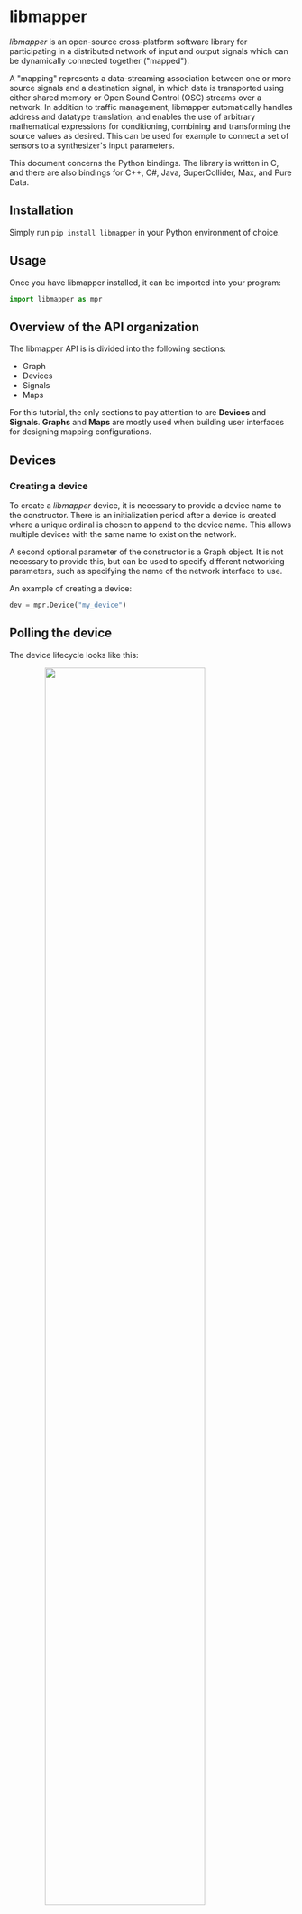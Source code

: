 # libmapper

_libmapper_ is an open-source cross-platform software library for participating in a distributed network of input and output signals which can be dynamically connected together ("mapped").

A "mapping" represents a data-streaming association between one or more source signals and a destination signal, in which data is transported using either shared memory or Open Sound Control (OSC) streams over a network. In addition to traffic management, libmapper automatically handles address and datatype translation, and enables the use of arbitrary mathematical expressions for conditioning, combining and transforming the source values as desired. This can be used for example to connect a set of sensors to a synthesizer's input parameters.

This document concerns the Python bindings. The library is written in C, and there are also bindings for C++, C#, Java, SuperCollider, Max, and Pure Data.

## Installation

Simply run `pip install libmapper` in your Python environment of choice.

## Usage

Once you have libmapper installed, it can be imported into your program:

```python
import libmapper as mpr
```

## Overview of the API organization

The libmapper API is is divided into the following sections:

* Graph
* Devices
* Signals
* Maps

For this tutorial, the only sections to pay attention to are **Devices** and
**Signals**. **Graphs** and **Maps** are mostly used when building
user interfaces for designing mapping configurations.

## Devices

### Creating a device

To create a _libmapper_ device, it is necessary to provide a device name to the
constructor.  There is an initialization period after a device is created where
a unique ordinal is chosen to append to the device name.  This allows multiple
devices with the same name to exist on the network.

A second optional parameter of the constructor is a Graph object.  It is not
necessary to provide this, but can be used to specify different networking
parameters, such as specifying the name of the network interface to use.

An example of creating a device:

```python
dev = mpr.Device("my_device")
```

## Polling the device

The device lifecycle looks like this:

<img style="display:block;margin:auto;padding:0px;width:75%" src="./images/device_lifecycle.png">

In other words, after a device is created, it must be continuously polled during
its lifetime.

The polling is necessary for several reasons: to respond to requests on the
admin bus; to check for incoming signals; to update outgoing signals.  Therefore
even a device that does not have signals must be polled.  The user program must
organize to have a timer or idle handler which can poll the device often enough.
The polling interval is not extremely sensitive, but should be 100 ms or less.
The more often it is polled, the faster it can handle incoming signals.

The `poll` function can be blocking or non-blocking, depending on how you want
your application to behave.  It takes a number of milliseconds during which it
should do some work, or 0 if it should check for any immediate actions and then
return without waiting:

```python
dev.poll(block_ms)
```

An example of calling it with non-blocking behaviour:

```python
dev.poll(0)
```

If your polling is in the middle of a processing function or in response to a
GUI event for example, non-blocking behaviour is desired.  On the other hand if
you put it in the middle of a loop which reads incoming data at intervals or
steps through a simulation for example, you can use `poll()` as your "sleep"
function, so that it will react to network activity while waiting.

It returns the number of messages handled, so optionally you could continue to
call it until there are no more messages waiting.  Of course, you should be
careful doing that without limiting the time it will loop for, since if the
incoming stream is fast enough you might never get anything else done!

Note that an important difference between blocking and non-blocking polling is
that during the blocking period, messages will be handled immediately as they
are received.  On the other hand, if you use your own sleep, messages will be
queued up until you can call `poll()`; stated differently, it will
"time-quantize" the message handling.  This is not necessarily bad, but you
should be aware of this effect.

Since there is a delay before the device is completely initialized, it is
sometimes useful to be able to determine this using `ready()`.  Only when
`ready()` returns non-zero is it valid to use the device's name.

## Signals

Now that we know how to create a device and poll it, we only need to know how to
add signals in order to give our program some input/output functionality.  While
libmapper enables arbitrary connections between _any_ declared signals, we still
find it helpful to distinguish between two type of signals: `inputs` and
`outputs`. 

- `outputs` signals are _sources_ of data, updated locally by their parent
device
- `inputs` signals are _consumers_ of data and are **not** generally
updated locally by their parent device.

This can become a bit confusing, since the "reverb" parameter of a sound
synthesizer might be updated locally through user interaction with a GUI,
however the normal use of this signal is as a _destination_ for control data
streams so it should be defined as an `input` signal.  Note that this distinction
is to help with GUI organization and user-understanding – _libmapper_ enables
connections from input signals and to output signals if desired.

### Creating a signal

We'll start with creating a "sender", so we will first talk about how to update
output signals.  A signal requires a bit more information than a device, much of
which is optional:

* a name for the signal (must be unique within a devices inputs or outputs)
* the signal's vector length
* the signal's data type: `mpr.Type.INT32`, `mpr.Type.FLOAT`, `mpr.Type.DOUBLE`
* the signal's unit (optional)
* the signal's minimum value (optional)
* the signal's maximum value (optional)

for input signals there is an additional argument:

* a function to be called when the signal is updated

examples:

```python
sig_in = dev.add_signal(mpr.Signal.Direction.INCOMING, "my_input", 1,
                        mpr.Type.FLOAT, "m/s", -10, 10, None, h)

sig_out = dev.add_signal(mpr.Signal.Direction.OUTGOING, "my_output", 4,
                         mpr.Type.INT32, None, 0, 1000)
```

The only _required_ parameters here are the signal "length", its name, and data
type.  Signals are assumed to be vectors of values, so for usual single-valued
signals, a length of 1 should be specified.  Finally, supported types are
currently `INT32`, `FLOAT`, or `DOUBLE`.

The other parameters are not strictly required, but the more information you
provide, the more _libmapper_ can do some things automatically.  For example, if
`minimum` and `maximum` are provided, it will be possible to create
linear-scaled connections very quickly.  If `unit` is provided, _libmapper_ will
be able to similarly figure out a linear scaling based on unit conversion
(centimeters to inches for example).  Currently automatic unit-based scaling is
not a supported feature, but will be added in the future.  You can take
advantage of this future development by simply providing unit information
whenever it is available.  It is also helpful documentation for users.

Lastly, it is usually necessary to be informed when input signal values change.
This is done by providing a function to be called whenever its value is modified
by an incoming message.  It is passed in the `handler` parameter.

An example of creating a "barebones" `int` scalar output signal with no unit,
minimum, or maximum information:

```python
outA = dev.add_signal(mpr.Signal.Direction.OUTGOING, "outA", 1,
                      mpr.Type.INT32, None, None, None)
```

or omitting some arguments:

```python
outA = dev.add_signal(mpr.Signal.Direction.OUTGOING, "outA", 1,
                      mpr.Type.INT32)
```

An example of a `float` signal where some more information is provided:

```python
sensor1 = dev.add_signal(mpr.Signal.Direction.OUTGOING, "sensor1",
                         1, mpr.Type.FLOAT, "V", 0.0, 5.0)
```

So far we know how to create a device and to specify an output signal for it.
To recap, let's review the code so far:

```python
import libmapper as mpr

dev = mpr.Device("test_sender")
sensor1 = dev.add_signal(mpr.Signal.Direction.OUTGOING, "sensor1",
                         1, mpr.Type.FLOAT, "V", 0.0, 5.0)
    
while 1:
    dev.poll(50)
    # ... do stuff ...
    # ... update signals ...
```

It is possible to retrieve a device's inputs or outputs by name or by index at a
later time using the functions `get_signal_by_<name/index>`.

### Updating signals

We can imagine the above program getting sensor information in a loop.  It could
be running on an network-enabled ARM device and reading the ADC register
directly, or it could be running on a computer and reading data from an Arduino
over a USB serial port, or it could just be a mouse-controlled GUI slider.
However it's getting the data, it must provide it to _libmapper_ so that it will
be sent to other devices if that signal is mapped.

This is accomplished by the `set_value` function:

```python
<sig>.set_value(value)
```

So in the "sensor 1 voltage" example, assuming in `do_stuff()` we have some code
which reads sensor 1's value into a float variable called `v1`, the loop
becomes:

```python
while 1:
    dev.poll(50)
    v1 = do_stuff()
    sensor1.set_value(v1)
```

This is about all that is needed to expose sensor 1's voltage to the network as
a mappable parameter.  The _libmapper_ GUI can now be used to create a mapping
between this value and a receiver, where it could control a synthesizer
parameter or change the brightness of an LED, or whatever else you want to do.

### Signal conditioning

Most synthesizers of course will not know what to do with "voltage"--it is an
electrical property that has nothing to do with sound or music.  This is where
_libmapper_ really becomes useful.

Scaling or other signal conditioning can be taken care of _before_ exposing the
signal, or it can be performed as part of the mapping.  Since the end user can
demand any mathematical operation be performed on the signal, they can perform
whatever mappings between signals as they wish.

As a developer, it is therefore your job to provide information that will be
useful to the end user.

For example, if sensor 1 is a position sensor, instead of publishing "voltage",
you could convert it to centimeters or meters based on the known dimensions of
the sensor, and publish a "sensor1/position" signal instead, providing the unit
information as well.

We call such signals "semantic", because they provide information with more
meaning than a relatively uninformative value based on the electrical properties
of the sensing technique.  Some sensors can benefit from low-pass filtering or
other measures to reduce noise.  Some sensor data may need to be combined in
order to derive physical meaning.  What you choose to expose as outputs of your
device is entirely application-dependent.

You can even publish both "sensor1/position" and "sensor1/voltage" if desired,
in order to expose both processed and raw data.  Keep in mind that these will
not take up significant processing time, and _zero_ network bandwidth, if they
are not mapped.

### Receiving signals

Now that we know how to create a sender, it would be useful to also know how to
receive signals, so that we can create a sender-receiver pair to test out the
provided mapping functionality.

As mentioned above, the `add_signal()` function takes an optional
`handler`.  This is a function that will be called whenever the value of that
signal changes.  To create a receiver for a synthesizer parameter "pulse width"
(given as a ratio between 0 and 1), specify a handler when calling
`add_signal()`.  We'll imagine there is some python synthesizer
implemented as a class `synthesizer` which has functions `setPulseWidth()` which
sets the pulse width in a thread-safe manner, and `startAudioInBackground()`
which sets up the audio thread.

Let's use a real-world example using the
[pyo DSP library for Python](http://code.google.com/p/pyo/) to create a simple
synth consisting of one sine wave. For now, we will only worry about controlling
one parameter: the frequency of the sine.

We need to create a handler function for libmapper to update the pyo synth:

```python
def frequency_handler(sig, event, inst, val, time):
    try:
        if event == mpr.Signal.Event.UPDATE:
            sine.setFreq(val)
    except:
        print('exception')
        print(sig, val)
```

Then our program will look like this:

```python
from pyo import *
import libmapper as mpr

# Some pyo stuff
synth = Server().boot().start()
sine = Sine(freq=200, mul=0.5).out()

def freq_handler(sig, event, id, val, timetag):
    try:
        if event == mpr.Signal.Event.UPDATE:
            sine.setFreq(val)
    except:
        print('exception')
        print(sig, val)

dev = mpr.Device('pyo_example')
dev.add_signal(mpr.Signal.Direction.INCOMING, 'frequency', 1,
               mpr.Type.FLOAT, 'Hz', 20, 2000, None, freq_handler)

while True:
    dev.poll( 100 )

synth.stop()
```

Alternately, we can simplify our code by using a [lambda expression](https://docs.python.org/3/tutorial/controlflow.html#lambda-expressions) instead of a
separate handler:

```python
from pyo import *
import libmapper as mpr

# Some pyo stuff
synth = Server().boot().start()
sine = Sine(freq=200, mul=0.5).out()

dev = mpr.Device('pyo_example')
dev.add_signal(mpr.Signal.Direction.INCOMING, 'frequency', 1,
               mpr.Type.FLOAT, "Hz", 20, 2000, None,
               lambda s, e, i, f, t: sine.setFreq(f),
               mpr.Signal.Event.UPDATE)

while True:
    dev.poll(100)

synth.stop()
```


## Working with timetags

_libmapper_ uses the `mpr_time_t` data structure internally to store
[NTP timestamps](http://en.wikipedia.org/wiki/Network_Time_Protocol#NTP_timestamps),
but this value is represented using the `Time` class in the python bindings.
For example, the handler function called when a signal update is received
contains a `time` argument.  This argument indicates the time at which the
source signal was _sampled_ (in the case of sensor signals) or _generated_ (in
the case of sequenced or algorithimically-generated signals).

Creating a new `Time` without arguments causes it to be initialized with the
current system time:

```python
now = mpr.Time()
```

## Working with signal instances

_libmapper_ also provides support for signals with multiple _instances_,
for example:

* control parameters for polyphonic synthesizers;
* touches tracked by a multitouch surface;
* "blobs" identified by computer vision systems;
* objects on a tabletop tangible user interface;
* _temporal_ objects such as gestures or trajectories.

The important qualities of signal instances in _libmapper_ are:

* **instances are interchangeable**: if there are semantics attached to a
specific instance it should be represented with separate signals instead.
* **instances can be ephemeral**: signal instances can be dynamically created
and destroyed. _libmapper_ will ensure that linked devices share a common
understanding of the relatonships between instances when they are mapped.
* **one mapping connection serves to map all of its instances.**

All signals possess one instance by default. If you would like to reserve more
instances you can use:

```python
<sig>.reserve_instances(num)
```

After reserving instances you can update a specific instance:

```python
<sig>.instance(id).set_value(value)
```

The `id` argument does not have to be considered as an array index - it can be
any integer that is convenient for labelling your instance.  _libmapper_ will
internally create a map from your id label to one of the preallocated instance
structures.

### Receiving instances

You might have noticed earlier that the handler function called when a signal
update is received has a argument called `id`. Here is the function prototype
again:

```python
def frequency_handler(signal, event, id, value, time):
```

Under normal usage, the `id` argument will have a value (0 <= n <=
num_instances) and can be used as an array index. Remember that you will need to
reserve instances for your input signal using `<sig>.reserve_instances()` if you
want to receive instance updates.

### Instance Stealing

For handling cases in which the sender signal has more instances than the
receiver signal, the _instance allocation mode_ can be set for an input signal
to set an action to take in case all allocated instances are in use and a
previously unseen instance id is received. Use the function:

```python
<sig>.set_property(mpr.Property.STEALING, mode);
```

The argument `mode` can have one of the following values:

* `mpr.Stealing.NONE` Default value, in which no stealing of instances will
occur;
* `mpr.Stealing.OLDEST` Release the oldest active instance and reallocate its
  resources to the new instance;
* `mpr.Stealing.NEWEST` Release the newest active instance and reallocate its
  resources to the new instance;

If you want to use another method for determining which active instance to
release (e.g. the sound with the lowest volume), you can subscribe to "instance
overflow" events and insert your own logic in the signal callback handler:

```python
import random

def my_handler(sig, event, id, event, timetag):
    if event == mpr.Signal.Event.INST_OFLW:
        # user code chooses which instance to release, in this case randomly
        id = random.randint(0, sig.num_instances())

        # release the chosen instance
        sig.instance(id).release()
```

For this function to be called when instance stealing is necessary, we need to
register it for `mpr.Signal.Event.INST_OFLW` events:

```python
<sig>.set_callback(my_handler, mpr.Signal.Event.UPDATE | mpr.Signal.Event.INST_OFLW)
```

## Publishing metadata

Things like device names, signal units, and ranges, are examples of
metadata--information about the data you are exposing on the network.

_libmapper_ also provides the ability to specify arbitrary extra metadata in the
form of name-value pairs.  These are not interpreted by _libmapper_ in any way,
but can be retrieved over the network.  This can be used for instance to label a
device with its loation, or to perhaps give a signal some property like
"reliability", or some category like "light", "motor", "shaker", etc.

Some GUI could then use this information to display information about the
network in an intelligent manner.

Any time there may be extra knowledge about a signal or device, it is a good
idea to represent it by adding such properties, which can be of any
OSC-compatible type.  (So, numbers and strings, etc.)

The property interface is through the functions,

```python
<object>.set_property(key, value)
<object>.get_property(key, value)
<object>.remove_property(key, value)
```

where the `key` can be either a member of the Property enum class or a string
specifying the name of the property, and the value can any OSC-compatible type.
These functions can be called for any libmapper object, including Devices, Signals, Maps, and Graphs.

For example, to store a `float` indicating the X position of a device `dev`, you
can call it like this:

```python
dev.set_property("x", 12.5)
```

To specify a string property of a signal:

```python
sig.set_property("sensingMethod", "resistive")
```

In the case of `get_property()` the `key` can also be a numerical index, enabling sequential recovery of all of an objects properties along with their keys. In this case it may be easier to simply retrieve all metadata as a Python `dict`:

```python
# returns a dict containing all object properties
<object>.properties()
```

The return type of `get_property()` function depends on how it was called:

```python
# if the property exists, returns the <value> associated with key 'min'
# otherwise returns None
obj.get_property('min')

# if the property exists, returns the <value> associated with key Property.MIN
# otherwise returns None
obj.get_property(Property.MIN)

# returns a tuple containing (<key>, <value>) for the 0th property
obj.get_property(0)
```

### Objects as Associative Arrays

Finally, you can also access object metadata by indexing the object itself as an associative array (`dict` in Python):

```python
# set object property 'foo' to the value 'bar'
obj['foo'] = bar

# print the object property 'foo'
print(obj['foo'])
```

As before, retrieving a property using an index will return a tuple if the property exists.

### Reserved keys

You can use any property name not already reserved by _libmapper_.

- Reserved by all Objects: `data`, `description`, `id`, `is_local`, `name`, `status`, `version`
- Reserved by Devices: `host`, `libversion`, `num_maps`, `num_maps_in`, `num_maps_out`, `num_sigs_in`, `num_sigs_out`, `ordinal`, `port`, `signal`, `synced`
- Reserved by Signals: `device`, `direction`, `ephemeral`, `jitter`, `length`, `max`, `maximum`, `min`, `minimum`, `num_inst`, `num_maps`, `num_maps_in`, `num_maps_out`, `period`, `rate`, `steal`, `type`, `unit`
- Reserved by Maps: `bundle`, `expr`, `muted`, `num_destinations`, `num_sources`, `process_loc`, `protocol`, `scope`, `signal`, `slot`, `use_inst`
